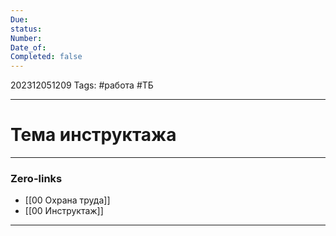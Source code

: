 ```yaml
---
Due: 
status: 
Number: 
Date_of: 
Completed: false
---
```

202312051209
Tags: #работа #ТБ

---
# Тема инструктажа
---
### Zero-links

- [[00 Охрана труда]]
- [[00 Инструктаж]]

---